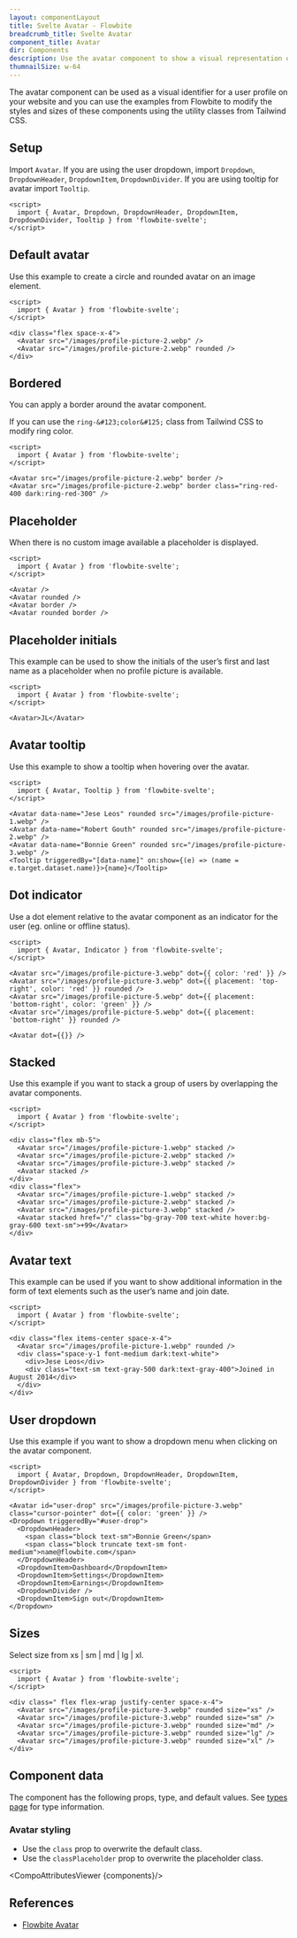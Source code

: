 ```yaml
---
layout: componentLayout
title: Svelte Avatar - Flowbite
breadcrumb_title: Svelte Avatar
component_title: Avatar
dir: Components
description: Use the avatar component to show a visual representation of a user profile using an image element or SVG object based on multiple styles and sizes
thumnailSize: w-64
---
```


<script>
  import { TableProp, TableDefaultRow, CompoAttributesViewer } from '../../utils'
  import { P, A } from '$lib'

  const components = 'Avatar, Placeholder'
  let name;
</script>

The avatar component can be used as a visual identifier for a user profile on your website and you can use the examples from Flowbite to modify the styles and sizes of these components using the utility classes from Tailwind CSS.

## Setup

Import `Avatar`. If you are using the user dropdown, import `Dropdown`, `DropdownHeader`, `DropdownItem`, `DropdownDivider`. If you are using tooltip for avatar import `Tooltip`.

```svelte example hideOutput
<script>
  import { Avatar, Dropdown, DropdownHeader, DropdownItem, DropdownDivider, Tooltip } from 'flowbite-svelte';
</script>
```

## Default avatar

Use this example to create a circle and rounded avatar on an image element.

```svelte example class="flex justify-center gap-4" hideScript
<script>
  import { Avatar } from 'flowbite-svelte';
</script>

<div class="flex space-x-4">
  <Avatar src="/images/profile-picture-2.webp" />
  <Avatar src="/images/profile-picture-2.webp" rounded />
</div>
```

## Bordered

You can apply a border around the avatar component.

If you can use the `ring-&#123;color&#125;` class from Tailwind CSS to modify ring color.

```svelte example class="flex justify-center gap-4" hideScript
<script>
  import { Avatar } from 'flowbite-svelte';
</script>

<Avatar src="/images/profile-picture-2.webp" border />
<Avatar src="/images/profile-picture-2.webp" border class="ring-red-400 dark:ring-red-300" />
```

## Placeholder

When there is no custom image available a placeholder is displayed.

```svelte example class="flex justify-center gap-4" hideScript
<script>
  import { Avatar } from 'flowbite-svelte';
</script>

<Avatar />
<Avatar rounded />
<Avatar border />
<Avatar rounded border />
```

## Placeholder initials

This example can be used to show the initials of the user’s first and last name as a placeholder when no profile picture is available.

```svelte example class="flex justify-center gap-4" hideScript
<script>
  import { Avatar } from 'flowbite-svelte';
</script>

<Avatar>JL</Avatar>
```

## Avatar tooltip

Use this example to show a tooltip when hovering over the avatar.

```svelte example class="flex justify-center gap-4"
<script>
  import { Avatar, Tooltip } from 'flowbite-svelte';
</script>

<Avatar data-name="Jese Leos" rounded src="/images/profile-picture-1.webp" />
<Avatar data-name="Robert Gouth" rounded src="/images/profile-picture-2.webp" />
<Avatar data-name="Bonnie Green" rounded src="/images/profile-picture-3.webp" />
<Tooltip triggeredBy="[data-name]" on:show={(e) => (name = e.target.dataset.name)}>{name}</Tooltip>
```

## Dot indicator

Use a dot element relative to the avatar component as an indicator for the user (eg. online or offline status).

```svelte example class="flex justify-center gap-4"
<script>
  import { Avatar, Indicator } from 'flowbite-svelte';
</script>

<Avatar src="/images/profile-picture-3.webp" dot={{ color: 'red' }} />
<Avatar src="/images/profile-picture-3.webp" dot={{ placement: 'top-right', color: 'red' }} rounded />
<Avatar src="/images/profile-picture-5.webp" dot={{ placement: 'bottom-right', color: 'green' }} />
<Avatar src="/images/profile-picture-5.webp" dot={{ placement: 'bottom-right' }} rounded />

<Avatar dot={{}} />
```

## Stacked

Use this example if you want to stack a group of users by overlapping the avatar components.

```svelte example class="flex flex-col justify-center gap-4" hideScript
<script>
  import { Avatar } from 'flowbite-svelte';
</script>

<div class="flex mb-5">
  <Avatar src="/images/profile-picture-1.webp" stacked />
  <Avatar src="/images/profile-picture-2.webp" stacked />
  <Avatar src="/images/profile-picture-3.webp" stacked />
  <Avatar stacked />
</div>
<div class="flex">
  <Avatar src="/images/profile-picture-1.webp" stacked />
  <Avatar src="/images/profile-picture-2.webp" stacked />
  <Avatar src="/images/profile-picture-3.webp" stacked />
  <Avatar stacked href="/" class="bg-gray-700 text-white hover:bg-gray-600 text-sm">+99</Avatar>
</div>
```

## Avatar text

This example can be used if you want to show additional information in the form of text elements such as the user’s name and join date.

```svelte example class="flex justify-center gap-4" hideScript
<script>
  import { Avatar } from 'flowbite-svelte';
</script>

<div class="flex items-center space-x-4">
  <Avatar src="/images/profile-picture-1.webp" rounded />
  <div class="space-y-1 font-medium dark:text-white">
    <div>Jese Leos</div>
    <div class="text-sm text-gray-500 dark:text-gray-400">Joined in August 2014</div>
  </div>
</div>
```

## User dropdown

Use this example if you want to show a dropdown menu when clicking on the avatar component.

```svelte example class="flex justify-center h-96"
<script>
  import { Avatar, Dropdown, DropdownHeader, DropdownItem, DropdownDivider } from 'flowbite-svelte';
</script>

<Avatar id="user-drop" src="/images/profile-picture-3.webp" class="cursor-pointer" dot={{ color: 'green' }} />
<Dropdown triggeredBy="#user-drop">
  <DropdownHeader>
    <span class="block text-sm">Bonnie Green</span>
    <span class="block truncate text-sm font-medium">name@flowbite.com</span>
  </DropdownHeader>
  <DropdownItem>Dashboard</DropdownItem>
  <DropdownItem>Settings</DropdownItem>
  <DropdownItem>Earnings</DropdownItem>
  <DropdownDivider />
  <DropdownItem>Sign out</DropdownItem>
</Dropdown>
```

## Sizes

Select size from xs | sm | md | lg | xl.

```svelte example class="flex flex-col gap-4" hideScript
<script>
  import { Avatar } from 'flowbite-svelte';
</script>

<div class=" flex flex-wrap justify-center space-x-4">
  <Avatar src="/images/profile-picture-3.webp" rounded size="xs" />
  <Avatar src="/images/profile-picture-3.webp" rounded size="sm" />
  <Avatar src="/images/profile-picture-3.webp" rounded size="md" />
  <Avatar src="/images/profile-picture-3.webp" rounded size="lg" />
  <Avatar src="/images/profile-picture-3.webp" rounded size="xl" />
</div>
```

## Component data

The component has the following props, type, and default values. See [types page](/docs/pages/typescript) for type information.

### Avatar styling

- Use the `class` prop to overwrite the default class.
- Use the `classPlaceholder` prop to overwrite the placeholder class.

<CompoAttributesViewer {components}/>

## References

- [Flowbite Avatar](https://flowbite.com/docs/components/avatar/)
